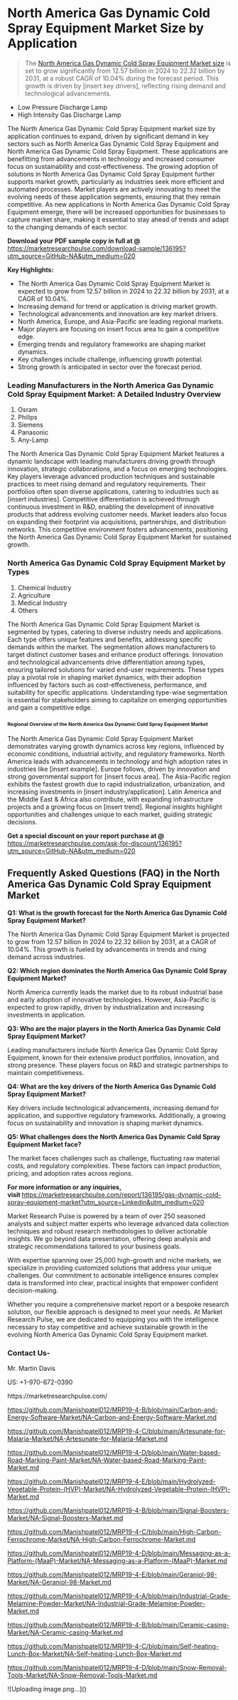 <h1>North America Gas Dynamic Cold Spray Equipment Market&nbsp;Size by Application</h1><blockquote><p>The <a href="https://marketresearchpulse.com/download-sample/136195?utm_source=GitHub-NA&amp;utm_medium=020">North America Gas Dynamic Cold Spray Equipment Market size</a> is set to grow significantly from 12.57 billion in 2024 to 22.32 billion by 2031, at a robust CAGR of 10.04% during the forecast period. This growth is driven by [insert key drivers], reflecting rising demand and technological advancements.</p></blockquote><ul><li>Low Pressure Discharge Lamp<li> High Intensity Gas Discharge Lamp</li></ul><p>The North America Gas Dynamic Cold Spray Equipment market size by application continues to expand, driven by significant demand in key sectors such as North America Gas Dynamic Cold Spray Equipment and North America Gas Dynamic Cold Spray Equipment. These applications are benefitting from advancements in technology and increased consumer focus on sustainability and cost-effectiveness. The growing adoption of solutions in North America Gas Dynamic Cold Spray Equipment further supports market growth, particularly as industries seek more efficient and automated processes. Market players are actively innovating to meet the evolving needs of these application segments, ensuring that they remain competitive. As new applications in North America Gas Dynamic Cold Spray Equipment emerge, there will be increased opportunities for businesses to capture market share, making it essential to stay ahead of trends and adapt to the changing demands of each sector.</p><p><strong>Download your PDF sample copy in full at @ </strong><a href="https://marketresearchpulse.com/download-sample/136195?utm_source=GitHub-NA&amp;utm_medium=020">https://marketresearchpulse.com/download-sample/136195?utm_source=GitHub-NA&amp;utm_medium=020</a></p><p><strong>Key Highlights: </strong></p><ul><li>The North America Gas Dynamic Cold Spray Equipment Market is expected to grow from 12.57 billion in 2024 to 22.32 billion by 2031, at a CAGR of 10.04%.</li><li>Increasing demand for trend or application is driving market growth.</li><li>Technological advancements and innovation are key market drivers.</li><li>North America, Europe, and Asia-Pacific are leading regional markets.</li><li>Major players are focusing on insert focus area to gain a competitive edge.</li><li>Emerging trends and regulatory frameworks are shaping market dynamics.</li><li>Key challenges include challenge, influencing growth potential.</li><li>Strong growth is anticipated in sector over the forecast period.</li></ul><h3>Leading Manufacturers in the North America Gas Dynamic Cold Spray Equipment Market: A Detailed Industry Overview</h3><ol><li>Osram</li><li>Philips</li><li>Siemens</li><li>Panasonic</li><li>Any-Lamp</li></ol><div class="flex max-w-full flex-col flex-grow"><div class="min-h-8 text-message flex w-full flex-col items-end gap-2 whitespace-normal break-words [.text-message+&amp;]:mt-5" dir="auto" data-message-author-role="assistant" data-message-id="fd8432e4-4910-450d-b182-61b7bfb0a01f" data-message-model-slug="gpt-4o"><div class="flex w-full flex-col gap-1 empty:hidden first:pt-[3px]"><div class="markdown prose w-full break-words dark:prose-invert light"><p>The North America Gas Dynamic Cold Spray Equipment Market features a dynamic landscape with leading manufacturers driving growth through innovation, strategic collaborations, and a focus on emerging technologies. Key players leverage advanced production techniques and sustainable practices to meet rising demand and regulatory requirements. Their portfolios often span diverse applications, catering to industries such as [insert industries]. Competitive differentiation is achieved through continuous investment in R&amp;D, enabling the development of innovative products that address evolving customer needs. Market leaders also focus on expanding their footprint via acquisitions, partnerships, and distribution networks. This competitive environment fosters advancements, positioning the North America Gas Dynamic Cold Spray Equipment Market for sustained growth.</p></div></div></div></div><h3>North America Gas Dynamic Cold Spray Equipment Market by Types</h3><ol><li>Chemical Industry<li> Agriculture<li> Medical Industry<li> Others</li></ol><div class="flex max-w-full flex-col flex-grow"><div class="min-h-8 text-message flex w-full flex-col items-end gap-2 whitespace-normal break-words [.text-message+&amp;]:mt-5" dir="auto" data-message-author-role="assistant" data-message-id="084470be-0bb7-4664-bddf-5156b4f41249" data-message-model-slug="gpt-4o-mini"><div class="flex w-full flex-col gap-1 empty:hidden first:pt-[3px]"><div class="markdown prose w-full break-words dark:prose-invert light"><p>The North America Gas Dynamic Cold Spray Equipment Market is segmented by types, catering to diverse industry needs and applications. Each type offers unique features and benefits, addressing specific demands within the market. The segmentation allows manufacturers to target distinct customer bases and enhance product offerings. Innovation and technological advancements drive differentiation among types, ensuring tailored solutions for varied end-user requirements. These types play a pivotal role in shaping market dynamics, with their adoption influenced by factors such as cost-effectiveness, performance, and suitability for specific applications. Understanding type-wise segmentation is essential for stakeholders aiming to capitalize on emerging opportunities and gain a competitive edge.</p></div></div></div></div><h3><span style="font-size: 11px;">Regional Overview of the North America Gas Dynamic Cold Spray Equipment Market</span></h3><div class="flex max-w-full flex-col flex-grow"><div class="min-h-8 text-message flex w-full flex-col items-end gap-2 whitespace-normal break-words [.text-message+&amp;]:mt-5" dir="auto" data-message-author-role="assistant" data-message-id="e9038762-ce64-4e30-91c9-9bd413514231" data-message-model-slug="gpt-4o-mini"><div class="flex w-full flex-col gap-1 empty:hidden first:pt-[3px]"><div class="markdown prose w-full break-words dark:prose-invert light"><p>The North America Gas Dynamic Cold Spray Equipment Market demonstrates varying growth dynamics across key regions, influenced by economic conditions, industrial activity, and regulatory frameworks. North America leads with advancements in technology and high adoption rates in industries like [insert example]. Europe follows, driven by innovation and strong governmental support for [insert focus area]. The Asia-Pacific region exhibits the fastest growth due to rapid industrialization, urbanization, and increasing investments in [insert industry/application]. Latin America and the Middle East &amp; Africa also contribute, with expanding infrastructure projects and a growing focus on [insert trend]. Regional insights highlight opportunities and challenges unique to each market, guiding strategic decisions.</p></div></div></div></div><p><strong>Get a special discount on your report purchase at @ </strong><a href="https://marketresearchpulse.com/ask-for-discount/136195?utm_source=GitHub-NA&amp;utm_medium=020">https://marketresearchpulse.com/ask-for-discount/136195?utm_source=GitHub-NA&amp;utm_medium=020</a></p><h2>Frequently Asked Questions (FAQ) in the North America Gas Dynamic Cold Spray Equipment Market</h2><p><strong>Q1: What is the growth forecast for the North America Gas Dynamic Cold Spray Equipment Market?</strong></p><p>The North America Gas Dynamic Cold Spray Equipment Market is projected to grow from 12.57 billion in 2024 to 22.32 billion by 2031, at a CAGR of 10.04%. This growth is fueled by advancements in trends and rising demand across industries.</p><p><strong>Q2: Which region dominates the North America Gas Dynamic Cold Spray Equipment Market?</strong></p><p>North America currently leads the market due to its robust industrial base and early adoption of innovative technologies. However, Asia-Pacific is expected to grow rapidly, driven by industrialization and increasing investments in application.</p><p><strong>Q3: Who are the major players in the North America Gas Dynamic Cold Spray Equipment Market?</strong></p><p>Leading manufacturers include North America Gas Dynamic Cold Spray Equipment, known for their extensive product portfolios, innovation, and strong presence. These players focus on R&amp;D and strategic partnerships to maintain competitiveness.</p><p><strong>Q4: What are the key drivers of the North America Gas Dynamic Cold Spray Equipment Market?</strong></p><p>Key drivers include technological advancements, increasing demand for application, and supportive regulatory frameworks. Additionally, a growing focus on sustainability and innovation is shaping market dynamics.</p><p><strong>Q5: What challenges does the North America Gas Dynamic Cold Spray Equipment Market face?</strong></p><p>The market faces challenges such as challenge, fluctuating raw material costs, and regulatory complexities. These factors can impact production, pricing, and adoption rates across regions.</p><p><strong>For more information or any inquiries, visit&nbsp;</strong><a href="https://marketresearchpulse.com/report/136195/gas-dynamic-cold-spray-equipment-market?utm_source=Linkedin&utm_medium=020">https://marketresearchpulse.com/report/136195/gas-dynamic-cold-spray-equipment-market?utm_source=Linkedin&utm_medium=020</a></p><p>Market Research Pulse is powered by a team of over 250 seasoned analysts and subject matter experts who leverage advanced data collection techniques and robust research methodologies to deliver actionable insights. We go beyond data presentation, offering deep analysis and strategic recommendations tailored to your business goals.</p><p>With expertise spanning over 25,000 high-growth and niche markets, we specialize in providing customized solutions that address your unique challenges. Our commitment to actionable intelligence ensures complex data is transformed into clear, practical insights that empower confident decision-making.</p><p>Whether you require a comprehensive market report or a bespoke research solution, our flexible approach is designed to meet your needs. At Market Research Pulse, we are dedicated to equipping you with the intelligence necessary to stay competitive and achieve sustainable growth in the evolving North America Gas Dynamic Cold Spray Equipment market.</p><h3><strong>Contact Us-</strong></h3><p>Mr. Martin Davis</p><p>US: +1-970-672-0390</p><p>https://marketresearchpulse.com/</p><p><a href="https://github.com/Manishpatel012/MRP19-4-B/blob/main/Carbon-and-Energy-Software-Market/NA-Carbon-and-Energy-Software-Market.md">https://github.com/Manishpatel012/MRP19-4-B/blob/main/Carbon-and-Energy-Software-Market/NA-Carbon-and-Energy-Software-Market.md</a></p><p><a href="https://github.com/Manishpatel012/MRP19-4-C/blob/main/Artesunate-for-Malaria-Market/NA-Artesunate-for-Malaria-Market.md">https://github.com/Manishpatel012/MRP19-4-C/blob/main/Artesunate-for-Malaria-Market/NA-Artesunate-for-Malaria-Market.md</a></p><p><a href="https://github.com/Manishpatel012/MRP19-4-D/blob/main/Water-based-Road-Marking-Paint-Market/NA-Water-based-Road-Marking-Paint-Market.md">https://github.com/Manishpatel012/MRP19-4-D/blob/main/Water-based-Road-Marking-Paint-Market/NA-Water-based-Road-Marking-Paint-Market.md</a></p><p><a href="https://github.com/Manishpatel012/MRP19-4-E/blob/main/Hydrolyzed-Vegetable-Protein-(HVP)-Market/NA-Hydrolyzed-Vegetable-Protein-(HVP)-Market.md">https://github.com/Manishpatel012/MRP19-4-E/blob/main/Hydrolyzed-Vegetable-Protein-(HVP)-Market/NA-Hydrolyzed-Vegetable-Protein-(HVP)-Market.md</a></p><p><a href="https://github.com/Manishpatel012/MRP19-4-B/blob/main/Signal-Boosters-Market/NA-Signal-Boosters-Market.md">https://github.com/Manishpatel012/MRP19-4-B/blob/main/Signal-Boosters-Market/NA-Signal-Boosters-Market.md</a></p><p><a href="https://github.com/Manishpatel012/MRP19-4-C/blob/main/High-Carbon-Ferrochrome-Market/NA-High-Carbon-Ferrochrome-Market.md">https://github.com/Manishpatel012/MRP19-4-C/blob/main/High-Carbon-Ferrochrome-Market/NA-High-Carbon-Ferrochrome-Market.md</a></p><p><a href="https://github.com/Manishpatel012/MRP19-4-D/blob/main/Messaging-as-a-Platform-(MaaP)-Market/NA-Messaging-as-a-Platform-(MaaP)-Market.md">https://github.com/Manishpatel012/MRP19-4-D/blob/main/Messaging-as-a-Platform-(MaaP)-Market/NA-Messaging-as-a-Platform-(MaaP)-Market.md</a></p><p><a href="https://github.com/Manishpatel012/MRP19-4-E/blob/main/Geraniol-98-Market/NA-Geraniol-98-Market.md">https://github.com/Manishpatel012/MRP19-4-E/blob/main/Geraniol-98-Market/NA-Geraniol-98-Market.md</a></p><p><a href="https://github.com/Manishpatel012/MRP19-4-A/blob/main/Industrial-Grade-Melamine-Powder-Market/NA-Industrial-Grade-Melamine-Powder-Market.md">https://github.com/Manishpatel012/MRP19-4-A/blob/main/Industrial-Grade-Melamine-Powder-Market/NA-Industrial-Grade-Melamine-Powder-Market.md</a></p><p><a href="https://github.com/Manishpatel012/MRP19-4-B/blob/main/Ceramic-casing-Market/NA-Ceramic-casing-Market.md">https://github.com/Manishpatel012/MRP19-4-B/blob/main/Ceramic-casing-Market/NA-Ceramic-casing-Market.md</a></p><p><a href="https://github.com/Manishpatel012/MRP19-4-C/blob/main/Self-heating-Lunch-Box-Market/NA-Self-heating-Lunch-Box-Market.md">https://github.com/Manishpatel012/MRP19-4-C/blob/main/Self-heating-Lunch-Box-Market/NA-Self-heating-Lunch-Box-Market.md</a></p><p><a href="https://github.com/Manishpatel012/MRP19-4-D/blob/main/Snow-Removal-Tools-Market/NA-Snow-Removal-Tools-Market.md">https://github.com/Manishpatel012/MRP19-4-D/blob/main/Snow-Removal-Tools-Market/NA-Snow-Removal-Tools-Market.md</a></p>
![Uploading image.png…]()
